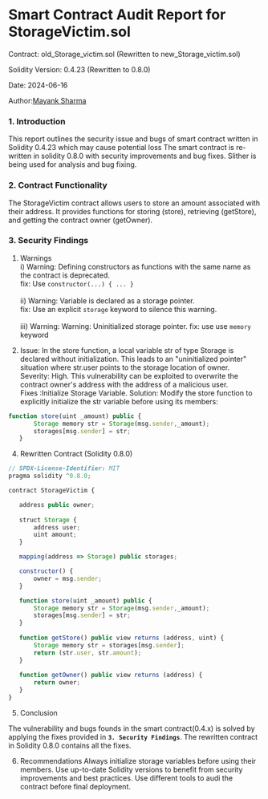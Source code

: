 # Smart Contract Audit Report for StorageVictim.sol
Contract: old_Storage_victim.sol (Rewritten to new_Storage_victim.sol)

Solidity Version: 0.4.23 (Rewritten to 0.8.0)

Date: 2024-06-16

Author:[Mayank Sharma](https://www.linkedin.com/in/mayank-sharma-078278243/)

### 1. Introduction
This report outlines the security issue and bugs of smart contract written in Solidity 0.4.23 which may cause potential loss  The smart contract is re-written in solidity 0.8.0 with security improvements and bug fixes. Slither is being used for analysis and bug fixing.

### 2. Contract Functionality
The StorageVictim contract allows users to store an amount associated with their address. It provides functions for storing (store), retrieving (getStore), and getting the contract owner (getOwner).

### 3. Security Findings
1) Warnings <br>
i) Warning: Defining constructors as functions with the same name as the contract is deprecated.<br>
    fix: Use ```constructor(...) { ... }```<br><br>
ii) Warning: Variable is declared as a storage pointer.<br>
    fix: Use an explicit `storage` keyword to silence this warning.<br><br>
iii) Warning:  Warning: Uninitialized storage pointer.
    fix: use use ```memory``` keyword 

2) Issue: In the store function, a local variable str of type Storage is declared without initialization. This leads to an "uninitialized pointer" situation where str.user points to the storage location of owner.<br>
Severity: High. This vulnerability can be exploited to overwrite the contract owner's address with the address of a malicious user.<br>
Fixes :Initialize Storage Variable.
Solution: Modify the store function to explicitly initialize the str variable before using its members:
```javascript
function store(uint _amount) public {
       Storage memory str = Storage(msg.sender,_amount);
       storages[msg.sender] = str;
   }
```
4. Rewritten Contract (Solidity 0.8.0)

```javascript
// SPDX-License-Identifier: MIT
pragma solidity ^0.8.0;

contract StorageVictim {

   address public owner;
   
   struct Storage {
       address user;
       uint amount;
   }

   mapping(address => Storage) public storages;

   constructor() {
       owner = msg.sender;
   }

   function store(uint _amount) public {
       Storage memory str = Storage(msg.sender,_amount);
       storages[msg.sender] = str;
   }
   
   function getStore() public view returns (address, uint) {
       Storage memory str = storages[msg.sender];
       return (str.user, str.amount);
   }
   
   function getOwner() public view returns (address) {
       return owner;
   }
}
```

5. Conclusion

The vulnerability and bugs founds in the smart contract(0.4.x) is solved by applying the fixes provided in <b>```3. Security Findings```</b>. The rewritten contract in Solidity 0.8.0 contains all the fixes.

6. Recommendations
Always initialize storage variables before using their members.
Use up-to-date Solidity versions to benefit from security improvements and best practices.
Use different tools to audi the contract before final deployment.
